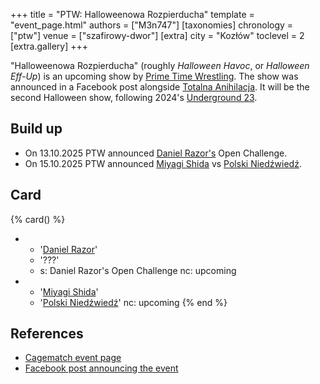 +++
title = "PTW: Halloweenowa Rozpierducha"
template = "event_page.html"
authors = ["M3n747"]
[taxonomies]
chronology = ["ptw"]
venue = ["szafirowy-dwor"]
[extra]
city = "Kozłów"
toclevel = 2
[extra.gallery]
+++

"Halloweenowa Rozpierducha" (roughly _Halloween Havoc_, or _Halloween Eff-Up_) is an upcoming show by [Prime Time Wrestling](@/o/ptw.md). The show was announced in a Facebook post alongside [Totalna Anihilacja](@/e/ptw/2025-11-15-ptw-totalna-anihilacja.md). It will be the second Halloween show, following 2024's [Underground 23](@/e/ptw/2024-10-19-ptw-underground-23.md).

## Build up

* On 13.10.2025 PTW announced [Daniel Razor's](@/w/daniel-razor.md) Open Challenge.
* On 15.10.2025 PTW announced [Miyagi Shida](@/w/miyagi-shida.md) vs [Polski Niedźwiedź](@/w/polski-niedzwiedz.md).

## Card

{% card() %}
- - '[Daniel Razor](@/w/daniel-razor.md)'
  - '???'
  - s: Daniel Razor's Open Challenge
    nc: upcoming
- - '[Miyagi Shida](@/w/miyagi-shida.md)'
  - '[Polski Niedźwiedź](@/w/polski-niedzwiedz.md)'
    nc: upcoming
{% end %}

## References

* [Cagematch event page](https://www.cagematch.net/?id=1&nr=435850)
* [Facebook post announcing the event](https://www.facebook.com/photo/?fbid=827086732977304&set=a.136592405360077)
